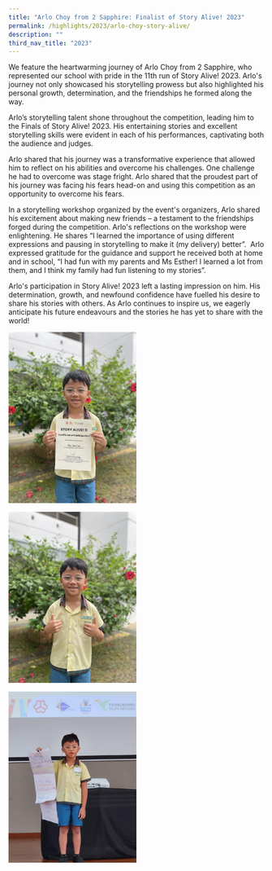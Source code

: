 ```yaml
---
title: "Arlo Choy from 2 Sapphire: Finalist of Story Alive! 2023"
permalink: /highlights/2023/arlo-choy-story-alive/
description: ""
third_nav_title: "2023"
---
```

We feature the heartwarming journey of Arlo Choy from 2 Sapphire, who represented our school with pride in the 11th run of Story Alive! 2023. Arlo's journey not only showcased his storytelling prowess but also highlighted his personal growth, determination, and the friendships he formed along the way.

Arlo’s storytelling talent shone throughout the competition, leading him to the Finals of Story Alive! 2023. His entertaining stories and excellent storytelling skills were evident in each of his performances, captivating both the audience and judges.

Arlo shared that his journey was a transformative experience that allowed him to reflect on his abilities and overcome his challenges. One challenge he had to overcome was stage fright. Arlo shared that the proudest part of his journey was facing his fears head-on and using this competition as an opportunity to overcome his fears.

In a storytelling workshop organized by the event's organizers, Arlo shared his excitement about making new friends – a testament to the friendships forged during the competition. Arlo's reflections on the workshop were enlightening. He shares “I learned the importance of using different expressions and pausing in storytelling to make it (my delivery) better”.&nbsp; Arlo expressed gratitude for the guidance and support he received both at home and in school, “I had fun with my parents and Ms Esther! I learned a lot from them, and I think my family had fun listening to my stories”.

Arlo's participation in Story Alive! 2023 left a lasting impression on him. His determination, growth, and newfound confidence have fuelled his desire to share his stories with others. As Arlo continues to inspire us, we eagerly anticipate his future endeavours and the stories he has yet to share with the world!

<img style="width: 50%;" src="/images/2023%20Photos/Highlights/EL%20Oracy%20competitions/arlo%20choy_storyalive1.JPG">

<p>
<img style="width: 50%;" src="/images/2023%20Photos/Highlights/EL%20Oracy%20competitions/arlo_storyalive2.JPG">
	
</p><p>
<img style="width: 50%;" src="/images/2023%20Photos/Highlights/EL%20Oracy%20competitions/arlo_storyalive.jpg"></p>